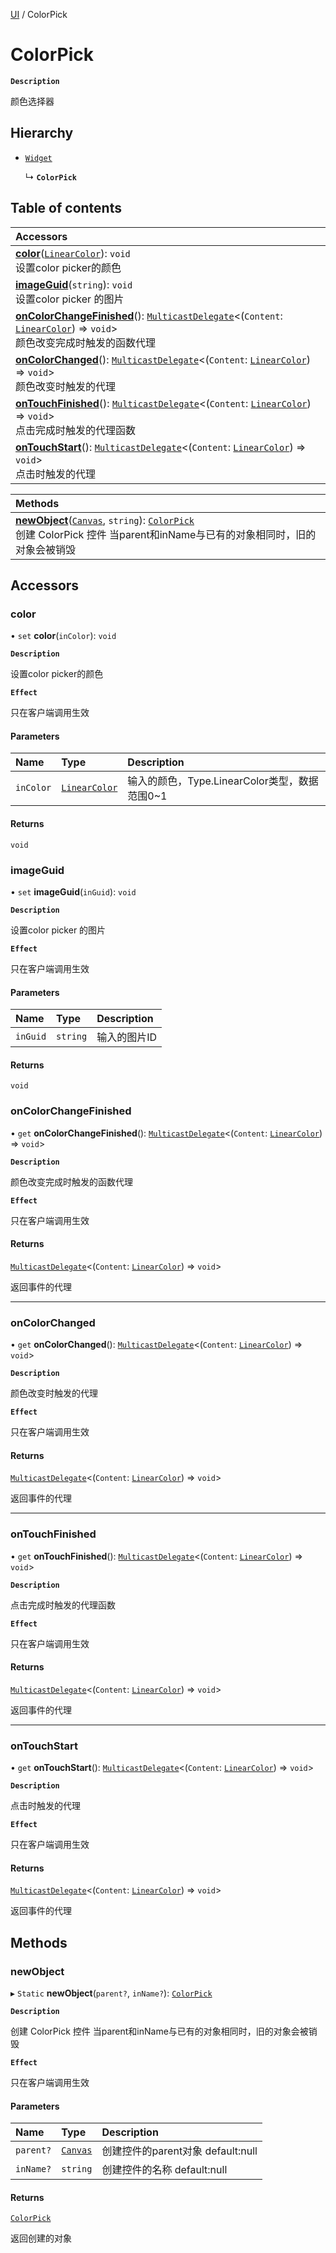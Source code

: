[UI](../modules/UI.UI.md) / ColorPick

# ColorPick <Badge type="tip" text="Class" />

**`Description`**

颜色选择器

## Hierarchy

- [`Widget`](UI.Widget.md)

  ↳ **`ColorPick`**

## Table of contents

| Accessors |
| :-----|
| **[color](UI.ColorPick.md#color)**([`LinearColor`](Type.LinearColor.md)): `void` <br> 设置color picker的颜色|
| **[imageGuid](UI.ColorPick.md#imageguid)**(`string`): `void` <br> 设置color picker 的图片|
| **[onColorChangeFinished](UI.ColorPick.md#oncolorchangefinished)**(): [`MulticastDelegate`](Type.MulticastDelegate.md)<(`Content`: [`LinearColor`](Type.LinearColor.md)) => `void`\> <br> 颜色改变完成时触发的函数代理|
| **[onColorChanged](UI.ColorPick.md#oncolorchanged)**(): [`MulticastDelegate`](Type.MulticastDelegate.md)<(`Content`: [`LinearColor`](Type.LinearColor.md)) => `void`\> <br> 颜色改变时触发的代理|
| **[onTouchFinished](UI.ColorPick.md#ontouchfinished)**(): [`MulticastDelegate`](Type.MulticastDelegate.md)<(`Content`: [`LinearColor`](Type.LinearColor.md)) => `void`\> <br> 点击完成时触发的代理函数|
| **[onTouchStart](UI.ColorPick.md#ontouchstart)**(): [`MulticastDelegate`](Type.MulticastDelegate.md)<(`Content`: [`LinearColor`](Type.LinearColor.md)) => `void`\> <br> 点击时触发的代理|

| Methods |
| :-----|
| **[newObject](UI.ColorPick.md#newobject)**([`Canvas`](UI.Canvas.md), `string`): [`ColorPick`](UI.ColorPick.md) <br> 创建 ColorPick 控件 当parent和inName与已有的对象相同时，旧的对象会被销毁|

## Accessors

### color

• `set` **color**(`inColor`): `void`

**`Description`**

设置color picker的颜色

**`Effect`**

只在客户端调用生效

#### Parameters

| Name | Type | Description |
| :------ | :------ | :------ |
| `inColor` | [`LinearColor`](Type.LinearColor.md) | 输入的颜色，Type.LinearColor类型，数据范围0~1 |

#### Returns

`void`


### imageGuid

• `set` **imageGuid**(`inGuid`): `void`

**`Description`**

设置color picker 的图片

**`Effect`**

只在客户端调用生效

#### Parameters

| Name | Type | Description |
| :------ | :------ | :------ |
| `inGuid` | `string` | 输入的图片ID |

#### Returns

`void`


### onColorChangeFinished

• `get` **onColorChangeFinished**(): [`MulticastDelegate`](Type.MulticastDelegate.md)<(`Content`: [`LinearColor`](Type.LinearColor.md)) => `void`\>

**`Description`**

颜色改变完成时触发的函数代理

**`Effect`**

只在客户端调用生效

#### Returns

[`MulticastDelegate`](Type.MulticastDelegate.md)<(`Content`: [`LinearColor`](Type.LinearColor.md)) => `void`\>

返回事件的代理

___

### onColorChanged

• `get` **onColorChanged**(): [`MulticastDelegate`](Type.MulticastDelegate.md)<(`Content`: [`LinearColor`](Type.LinearColor.md)) => `void`\>

**`Description`**

颜色改变时触发的代理

**`Effect`**

只在客户端调用生效

#### Returns

[`MulticastDelegate`](Type.MulticastDelegate.md)<(`Content`: [`LinearColor`](Type.LinearColor.md)) => `void`\>

返回事件的代理

___

### onTouchFinished

• `get` **onTouchFinished**(): [`MulticastDelegate`](Type.MulticastDelegate.md)<(`Content`: [`LinearColor`](Type.LinearColor.md)) => `void`\>

**`Description`**

点击完成时触发的代理函数

**`Effect`**

只在客户端调用生效

#### Returns

[`MulticastDelegate`](Type.MulticastDelegate.md)<(`Content`: [`LinearColor`](Type.LinearColor.md)) => `void`\>

返回事件的代理

___

### onTouchStart

• `get` **onTouchStart**(): [`MulticastDelegate`](Type.MulticastDelegate.md)<(`Content`: [`LinearColor`](Type.LinearColor.md)) => `void`\>

**`Description`**

点击时触发的代理

**`Effect`**

只在客户端调用生效

#### Returns

[`MulticastDelegate`](Type.MulticastDelegate.md)<(`Content`: [`LinearColor`](Type.LinearColor.md)) => `void`\>

返回事件的代理


## Methods

### newObject

▸ `Static` **newObject**(`parent?`, `inName?`): [`ColorPick`](UI.ColorPick.md)

**`Description`**

创建 ColorPick 控件 当parent和inName与已有的对象相同时，旧的对象会被销毁

**`Effect`**

只在客户端调用生效

#### Parameters

| Name | Type | Description |
| :------ | :------ | :------ |
| `parent?` | [`Canvas`](UI.Canvas.md) | 创建控件的parent对象 default:null |
| `inName?` | `string` | 创建控件的名称 default:null |

#### Returns

[`ColorPick`](UI.ColorPick.md)

返回创建的对象
